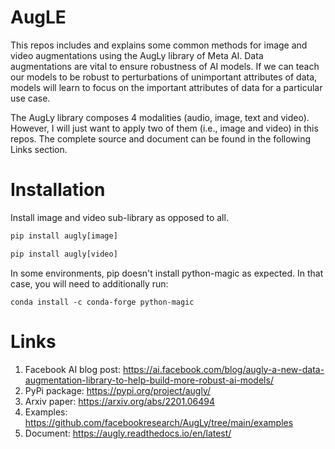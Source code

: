 # AugLE
This repos includes and explains some common methods for image and video augmentations using the AugLy library of Meta AI. Data augmentations are vital to ensure robustness of AI models. If we can teach our models to be robust to perturbations of unimportant attributes of data, models will learn to focus on the important attributes of data for a particular use case.

The AugLy library composes 4 modalities (audio, image, text and video). However, I will just want to apply two of them (i.e., image and video) in this repos. The complete source and document can be found in the following Links section.

# Installation

Install image and video sub-library as opposed to all.

```python
pip install augly[image]

pip install augly[video]
```

In some environments, pip doesn't install python-magic as expected. In that case, you will need to additionally run:

```
conda install -c conda-forge python-magic
```

# Links

1. Facebook AI blog post: https://ai.facebook.com/blog/augly-a-new-data-augmentation-library-to-help-build-more-robust-ai-models/
2. PyPi package: https://pypi.org/project/augly/
3. Arxiv paper: https://arxiv.org/abs/2201.06494
4. Examples: https://github.com/facebookresearch/AugLy/tree/main/examples
5. Document: https://augly.readthedocs.io/en/latest/ 
